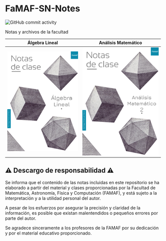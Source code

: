 # FaMAF-SN-Notes


![GitHub commit activity](https://img.shields.io/github/commit-activity/w/pragmatically-dev/FaMAF-SN-Notes)  

Notas y archivos de la facultad



|        Álgebra Lineal        |         Análisis Matemático           |
|--------------------|--------------------|
| [![Algebra](https://raw.githubusercontent.com/pragmatically-dev/FaMAF-SN-Notes/main/Algebra/assets/banner.png)](Algebra/notas-algebra.pdf) |   [![Analisis Matematico (1 y 2)](https://raw.githubusercontent.com/pragmatically-dev/FaMAF-SN-Notes/main/Analisis%20Matematico%20(1%20y%202)/assets/banner.png)](Analisis%20Matematico%20(1%20y%202)/Repaso-AM1.pdf) |





##  ⚠️ Descargo de responsabilidad   ⚠️
Se informa que el contenido de las notas incluidas en este repositorio se ha elaborado a partir del material y clases proporcionadas por la Facultad de Matemática, Astronomía, Física y Computación (FAMAF), y está sujeto a la interpretación y a la utilidad personal del autor. 

A pesar de los esfuerzos por asegurar la precisión y claridad de la información, es posible que existan malentendidos o pequeños errores por parte del autor. 

Se agradece sinceramente a los profesores de la FAMAF por su dedicación y por el material educativo proporcionado. 

